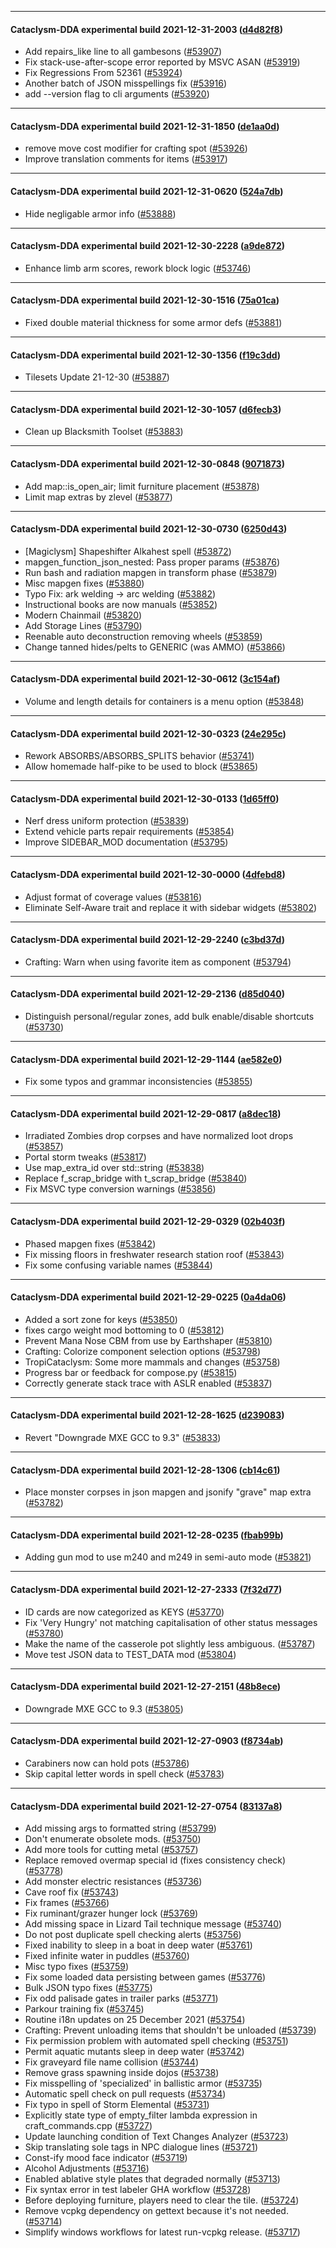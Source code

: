 
---

#### Cataclysm-DDA experimental build 2021-12-31-2003 ([d4d82f8](https://github.com/CleverRaven/Cataclysm-DDA/releases/tag/cdda-experimental-2021-12-31-2003))

* Add repairs_like line to all gambesons ([#53907](https://github.com/CleverRaven/Cataclysm-DDA/pull/53907))
* Fix stack-use-after-scope error reported by MSVC ASAN ([#53919](https://github.com/CleverRaven/Cataclysm-DDA/pull/53919))
* Fix Regressions From 52361 ([#53924](https://github.com/CleverRaven/Cataclysm-DDA/pull/53924))
* Another batch of JSON misspellings fix ([#53916](https://github.com/CleverRaven/Cataclysm-DDA/pull/53916))
* add --version flag to cli arguments ([#53920](https://github.com/CleverRaven/Cataclysm-DDA/pull/53920))

---

#### Cataclysm-DDA experimental build 2021-12-31-1850 ([de1aa0d](https://github.com/CleverRaven/Cataclysm-DDA/releases/tag/cdda-experimental-2021-12-31-1850))

* remove move cost modifier for crafting spot ([#53926](https://github.com/CleverRaven/Cataclysm-DDA/pull/53926))
* Improve translation comments for items ([#53917](https://github.com/CleverRaven/Cataclysm-DDA/pull/53917))

---

#### Cataclysm-DDA experimental build 2021-12-31-0620 ([524a7db](https://github.com/CleverRaven/Cataclysm-DDA/releases/tag/cdda-experimental-2021-12-31-0620))

* Hide negligable armor info ([#53888](https://github.com/CleverRaven/Cataclysm-DDA/pull/53888))

---

#### Cataclysm-DDA experimental build 2021-12-30-2228 ([a9de872](https://github.com/CleverRaven/Cataclysm-DDA/releases/tag/cdda-experimental-2021-12-30-2228))

* Enhance limb arm scores, rework block logic ([#53746](https://github.com/CleverRaven/Cataclysm-DDA/pull/53746))

---

#### Cataclysm-DDA experimental build 2021-12-30-1516 ([75a01ca](https://github.com/CleverRaven/Cataclysm-DDA/releases/tag/cdda-experimental-2021-12-30-1516))

* Fixed double material thickness for some armor defs ([#53881](https://github.com/CleverRaven/Cataclysm-DDA/pull/53881))

---

#### Cataclysm-DDA experimental build 2021-12-30-1356 ([f19c3dd](https://github.com/CleverRaven/Cataclysm-DDA/releases/tag/cdda-experimental-2021-12-30-1356))

* Tilesets Update 21-12-30 ([#53887](https://github.com/CleverRaven/Cataclysm-DDA/pull/53887))

---

#### Cataclysm-DDA experimental build 2021-12-30-1057 ([d6fecb3](https://github.com/CleverRaven/Cataclysm-DDA/releases/tag/cdda-experimental-2021-12-30-1057))

* Clean up Blacksmith Toolset ([#53883](https://github.com/CleverRaven/Cataclysm-DDA/pull/53883))

---

#### Cataclysm-DDA experimental build 2021-12-30-0848 ([9071873](https://github.com/CleverRaven/Cataclysm-DDA/releases/tag/cdda-experimental-2021-12-30-0848))

* Add map::is_open_air; limit furniture placement ([#53878](https://github.com/CleverRaven/Cataclysm-DDA/pull/53878))
* Limit map extras by zlevel ([#53877](https://github.com/CleverRaven/Cataclysm-DDA/pull/53877))

---

#### Cataclysm-DDA experimental build 2021-12-30-0730 ([6250d43](https://github.com/CleverRaven/Cataclysm-DDA/releases/tag/cdda-experimental-2021-12-30-0730))

* [Magiclysm] Shapeshifter Alkahest spell ([#53872](https://github.com/CleverRaven/Cataclysm-DDA/pull/53872))
* mapgen_function_json_nested: Pass proper params ([#53876](https://github.com/CleverRaven/Cataclysm-DDA/pull/53876))
* Run bash and radiation mapgen in transform phase ([#53879](https://github.com/CleverRaven/Cataclysm-DDA/pull/53879))
* Misc mapgen fixes ([#53880](https://github.com/CleverRaven/Cataclysm-DDA/pull/53880))
* Typo Fix: ark welding -> arc welding ([#53882](https://github.com/CleverRaven/Cataclysm-DDA/pull/53882))
* Instructional books are now manuals ([#53852](https://github.com/CleverRaven/Cataclysm-DDA/pull/53852))
* Modern Chainmail ([#53820](https://github.com/CleverRaven/Cataclysm-DDA/pull/53820))
* Add Storage Lines ([#53790](https://github.com/CleverRaven/Cataclysm-DDA/pull/53790))
* Reenable auto deconstruction removing wheels ([#53859](https://github.com/CleverRaven/Cataclysm-DDA/pull/53859))
* Change tanned hides/pelts to GENERIC (was AMMO) ([#53866](https://github.com/CleverRaven/Cataclysm-DDA/pull/53866))

---

#### Cataclysm-DDA experimental build 2021-12-30-0612 ([3c154af](https://github.com/CleverRaven/Cataclysm-DDA/releases/tag/cdda-experimental-2021-12-30-0612))

* Volume and length details for containers is a menu option ([#53848](https://github.com/CleverRaven/Cataclysm-DDA/pull/53848))

---

#### Cataclysm-DDA experimental build 2021-12-30-0323 ([24e295c](https://github.com/CleverRaven/Cataclysm-DDA/releases/tag/cdda-experimental-2021-12-30-0323))

* Rework ABSORBS/ABSORBS_SPLITS behavior ([#53741](https://github.com/CleverRaven/Cataclysm-DDA/pull/53741))
* Allow homemade half-pike to be used to block ([#53865](https://github.com/CleverRaven/Cataclysm-DDA/pull/53865))

---

#### Cataclysm-DDA experimental build 2021-12-30-0133 ([1d65ff0](https://github.com/CleverRaven/Cataclysm-DDA/releases/tag/cdda-experimental-2021-12-30-0133))

* Nerf dress uniform protection ([#53839](https://github.com/CleverRaven/Cataclysm-DDA/pull/53839))
* Extend vehicle parts repair requirements ([#53854](https://github.com/CleverRaven/Cataclysm-DDA/pull/53854))
* Improve SIDEBAR_MOD documentation ([#53795](https://github.com/CleverRaven/Cataclysm-DDA/pull/53795))

---

#### Cataclysm-DDA experimental build 2021-12-30-0000 ([4dfebd8](https://github.com/CleverRaven/Cataclysm-DDA/releases/tag/cdda-experimental-2021-12-30-0000))

* Adjust format of coverage values ([#53816](https://github.com/CleverRaven/Cataclysm-DDA/pull/53816))
* Eliminate Self-Aware trait and replace it with sidebar widgets ([#53802](https://github.com/CleverRaven/Cataclysm-DDA/pull/53802))

---

#### Cataclysm-DDA experimental build 2021-12-29-2240 ([c3bd37d](https://github.com/CleverRaven/Cataclysm-DDA/releases/tag/cdda-experimental-2021-12-29-2240))

* Crafting: Warn when using favorite item as component ([#53794](https://github.com/CleverRaven/Cataclysm-DDA/pull/53794))

---

#### Cataclysm-DDA experimental build 2021-12-29-2136 ([d85d040](https://github.com/CleverRaven/Cataclysm-DDA/releases/tag/cdda-experimental-2021-12-29-2136))

* Distinguish personal/regular zones, add bulk enable/disable shortcuts ([#53730](https://github.com/CleverRaven/Cataclysm-DDA/pull/53730))

---

#### Cataclysm-DDA experimental build 2021-12-29-1144 ([ae582e0](https://github.com/CleverRaven/Cataclysm-DDA/releases/tag/cdda-experimental-2021-12-29-1144))

* Fix some typos and grammar inconsistencies ([#53855](https://github.com/CleverRaven/Cataclysm-DDA/pull/53855))

---

#### Cataclysm-DDA experimental build 2021-12-29-0817 ([a8dec18](https://github.com/CleverRaven/Cataclysm-DDA/releases/tag/cdda-experimental-2021-12-29-0817))

* Irradiated Zombies drop corpses and have normalized loot drops ([#53857](https://github.com/CleverRaven/Cataclysm-DDA/pull/53857))
* Portal storm tweaks ([#53817](https://github.com/CleverRaven/Cataclysm-DDA/pull/53817))
* Use map_extra_id over std::string ([#53838](https://github.com/CleverRaven/Cataclysm-DDA/pull/53838))
* Replace f_scrap_bridge with t_scrap_bridge ([#53840](https://github.com/CleverRaven/Cataclysm-DDA/pull/53840))
* Fix MSVC type conversion warnings ([#53856](https://github.com/CleverRaven/Cataclysm-DDA/pull/53856))

---

#### Cataclysm-DDA experimental build 2021-12-29-0329 ([02b403f](https://github.com/CleverRaven/Cataclysm-DDA/releases/tag/cdda-experimental-2021-12-29-0329))

* Phased mapgen fixes ([#53842](https://github.com/CleverRaven/Cataclysm-DDA/pull/53842))
* Fix missing floors in freshwater research station roof ([#53843](https://github.com/CleverRaven/Cataclysm-DDA/pull/53843))
* Fix some confusing variable names ([#53844](https://github.com/CleverRaven/Cataclysm-DDA/pull/53844))

---

#### Cataclysm-DDA experimental build 2021-12-29-0225 ([0a4da06](https://github.com/CleverRaven/Cataclysm-DDA/releases/tag/cdda-experimental-2021-12-29-0225))

* Added a sort zone for keys ([#53850](https://github.com/CleverRaven/Cataclysm-DDA/pull/53850))
* fixes cargo weight mod bottoming to 0 ([#53812](https://github.com/CleverRaven/Cataclysm-DDA/pull/53812))
* Prevent Mana Nose CBM from use by Earthshaper ([#53810](https://github.com/CleverRaven/Cataclysm-DDA/pull/53810))
* Crafting: Colorize component selection options ([#53798](https://github.com/CleverRaven/Cataclysm-DDA/pull/53798))
* TropiCataclysm: Some more mammals and changes ([#53758](https://github.com/CleverRaven/Cataclysm-DDA/pull/53758))
* Progress bar or feedback for compose.py ([#53815](https://github.com/CleverRaven/Cataclysm-DDA/pull/53815))
* Correctly generate stack trace with ASLR enabled ([#53837](https://github.com/CleverRaven/Cataclysm-DDA/pull/53837))

---

#### Cataclysm-DDA experimental build 2021-12-28-1625 ([d239083](https://github.com/CleverRaven/Cataclysm-DDA/releases/tag/cdda-experimental-2021-12-28-1625))

* Revert "Downgrade MXE GCC to 9.3" ([#53833](https://github.com/CleverRaven/Cataclysm-DDA/pull/53833))

---

#### Cataclysm-DDA experimental build 2021-12-28-1306 ([cb14c61](https://github.com/CleverRaven/Cataclysm-DDA/releases/tag/cdda-experimental-2021-12-28-1306))

* Place monster corpses in json mapgen and jsonify "grave" map extra ([#53782](https://github.com/CleverRaven/Cataclysm-DDA/pull/53782))

---

#### Cataclysm-DDA experimental build 2021-12-28-0235 ([fbab99b](https://github.com/CleverRaven/Cataclysm-DDA/releases/tag/cdda-experimental-2021-12-28-0235))

* Adding gun mod to use m240 and m249 in semi-auto mode ([#53821](https://github.com/CleverRaven/Cataclysm-DDA/pull/53821))

---

#### Cataclysm-DDA experimental build 2021-12-27-2333 ([7f32d77](https://github.com/CleverRaven/Cataclysm-DDA/releases/tag/cdda-experimental-2021-12-27-2333))

* ID cards are now categorized as KEYS ([#53770](https://github.com/CleverRaven/Cataclysm-DDA/pull/53770))
* Fix 'Very Hungry' not matching capitalisation of other status messages ([#53780](https://github.com/CleverRaven/Cataclysm-DDA/pull/53780))
* Make the name of the casserole pot slightly less ambiguous. ([#53787](https://github.com/CleverRaven/Cataclysm-DDA/pull/53787))
* Move test JSON data to TEST_DATA mod ([#53804](https://github.com/CleverRaven/Cataclysm-DDA/pull/53804))

---

#### Cataclysm-DDA experimental build 2021-12-27-2151 ([48b8ece](https://github.com/CleverRaven/Cataclysm-DDA/releases/tag/cdda-experimental-2021-12-27-2151))

* Downgrade MXE GCC to 9.3 ([#53805](https://github.com/CleverRaven/Cataclysm-DDA/pull/53805))

---

#### Cataclysm-DDA experimental build 2021-12-27-0903 ([f8734ab](https://github.com/CleverRaven/Cataclysm-DDA/releases/tag/cdda-experimental-2021-12-27-0903))

* Carabiners now can hold pots ([#53786](https://github.com/CleverRaven/Cataclysm-DDA/pull/53786))
* Skip capital letter words in spell check ([#53783](https://github.com/CleverRaven/Cataclysm-DDA/pull/53783))

---

#### Cataclysm-DDA experimental build 2021-12-27-0754 ([83137a8](https://github.com/CleverRaven/Cataclysm-DDA/releases/tag/cdda-experimental-2021-12-27-0754))

* Add missing args to formatted string ([#53799](https://github.com/CleverRaven/Cataclysm-DDA/pull/53799))
* Don't enumerate obsolete mods. ([#53750](https://github.com/CleverRaven/Cataclysm-DDA/pull/53750))
* Add more tools for cutting metal ([#53757](https://github.com/CleverRaven/Cataclysm-DDA/pull/53757))
* Replace removed overmap special id (fixes consistency check) ([#53778](https://github.com/CleverRaven/Cataclysm-DDA/pull/53778))
* Add monster electric resistances ([#53736](https://github.com/CleverRaven/Cataclysm-DDA/pull/53736))
* Cave roof fix ([#53743](https://github.com/CleverRaven/Cataclysm-DDA/pull/53743))
* Fix frames ([#53766](https://github.com/CleverRaven/Cataclysm-DDA/pull/53766))
* Fix ruminant/grazer hunger lock ([#53769](https://github.com/CleverRaven/Cataclysm-DDA/pull/53769))
* Add missing space in Lizard Tail technique message ([#53740](https://github.com/CleverRaven/Cataclysm-DDA/pull/53740))
* Do not post duplicate spell checking alerts ([#53756](https://github.com/CleverRaven/Cataclysm-DDA/pull/53756))
* Fixed inability to sleep in a boat in deep water ([#53761](https://github.com/CleverRaven/Cataclysm-DDA/pull/53761))
* Fixed infinite water in puddles ([#53760](https://github.com/CleverRaven/Cataclysm-DDA/pull/53760))
* Misc typo fixes ([#53759](https://github.com/CleverRaven/Cataclysm-DDA/pull/53759))
* Fix some loaded data persisting between games ([#53776](https://github.com/CleverRaven/Cataclysm-DDA/pull/53776))
* Bulk JSON typo fixes ([#53775](https://github.com/CleverRaven/Cataclysm-DDA/pull/53775))
* Fix odd palisade gates in trailer parks ([#53771](https://github.com/CleverRaven/Cataclysm-DDA/pull/53771))
* Parkour training fix ([#53745](https://github.com/CleverRaven/Cataclysm-DDA/pull/53745))
* Routine i18n updates on 25 December 2021 ([#53754](https://github.com/CleverRaven/Cataclysm-DDA/pull/53754))
* Crafting: Prevent unloading items that shouldn't be unloaded ([#53739](https://github.com/CleverRaven/Cataclysm-DDA/pull/53739))
* Fix permission problem with automated spell checking ([#53751](https://github.com/CleverRaven/Cataclysm-DDA/pull/53751))
* Permit aquatic mutants sleep in deep water ([#53742](https://github.com/CleverRaven/Cataclysm-DDA/pull/53742))
* Fix graveyard file name collision ([#53744](https://github.com/CleverRaven/Cataclysm-DDA/pull/53744))
* Remove grass spawning inside dojos ([#53738](https://github.com/CleverRaven/Cataclysm-DDA/pull/53738))
* Fix misspelling of 'specialized' in ballistic armor ([#53735](https://github.com/CleverRaven/Cataclysm-DDA/pull/53735))
* Automatic spell check on pull requests ([#53734](https://github.com/CleverRaven/Cataclysm-DDA/pull/53734))
* Fix typo in spell of Storm Elemental ([#53731](https://github.com/CleverRaven/Cataclysm-DDA/pull/53731))
* Explicitly state type of empty_filter lambda expression in craft_commands.cpp ([#53727](https://github.com/CleverRaven/Cataclysm-DDA/pull/53727))
* Update launching condition of Text Changes Analyzer ([#53723](https://github.com/CleverRaven/Cataclysm-DDA/pull/53723))
* Skip translating sole tags in NPC dialogue lines ([#53721](https://github.com/CleverRaven/Cataclysm-DDA/pull/53721))
* Const-ify mood face indicator ([#53719](https://github.com/CleverRaven/Cataclysm-DDA/pull/53719))
* Alcohol Adjustments ([#53716](https://github.com/CleverRaven/Cataclysm-DDA/pull/53716))
* Enabled ablative style plates that degraded normally ([#53713](https://github.com/CleverRaven/Cataclysm-DDA/pull/53713))
* Fix syntax error in test labeler GHA workflow ([#53728](https://github.com/CleverRaven/Cataclysm-DDA/pull/53728))
* Before deploying furniture, players need to clear the tile. ([#53724](https://github.com/CleverRaven/Cataclysm-DDA/pull/53724))
* Remove vcpkg dependency on gettext because it's not needed. ([#53714](https://github.com/CleverRaven/Cataclysm-DDA/pull/53714))
* Simplify windows workflows for latest run-vcpkg release. ([#53717](https://github.com/CleverRaven/Cataclysm-DDA/pull/53717))
